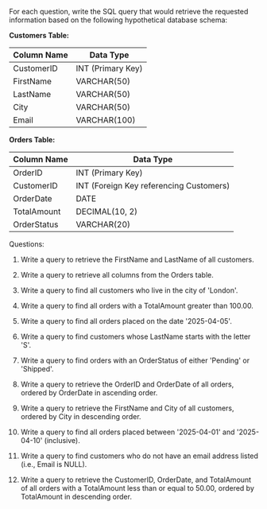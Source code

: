 For each question, write the SQL query that would retrieve the requested information based on the following hypothetical database schema:


**Customers Table:**

| Column Name | Data Type |
| ----------- | --------- |
| CustomerID  |INT (Primary Key) |
| FirstName	  | VARCHAR(50) |
| LastName    | VARCHAR(50) |
| City        | VARCHAR(50) |
| Email	      | VARCHAR(100) |

**Orders Table:**

| Column Name | Data Type |
| ----------- | --------- |
| OrderID     | INT (Primary Key) |
| CustomerID  | INT (Foreign Key referencing Customers) |
| OrderDate   | DATE  |
| TotalAmount | DECIMAL(10, 2) |
| OrderStatus | VARCHAR(20) |


Questions:

1. Write a query to retrieve the FirstName and LastName of all customers.

2. Write a query to retrieve all columns from the Orders table.

3. Write a query to find all customers who live in the city of 'London'.

4. Write a query to find all orders with a TotalAmount greater than 100.00.

5. Write a query to find all orders placed on the date '2025-04-05'.

6. Write a query to find customers whose LastName starts with the letter 'S'.

7. Write a query to find orders with an OrderStatus of either 'Pending' or 'Shipped'.

8. Write a query to retrieve the OrderID and OrderDate of all orders, ordered by OrderDate in ascending order.

9. Write a query to retrieve the FirstName and City of all customers, ordered by City in descending order.

10. Write a query to find all orders placed between '2025-04-01' and '2025-04-10' (inclusive).

11. Write a query to find customers who do not have an email address listed (i.e., Email is NULL).

12. Write a query to retrieve the CustomerID, OrderDate, and TotalAmount of all orders with a TotalAmount less than or equal to 50.00, ordered by TotalAmount in descending order.
